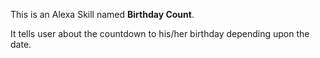 This is an Alexa Skill named **Birthday Count**.

It tells user about the countdown to his/her birthday depending upon the date.
